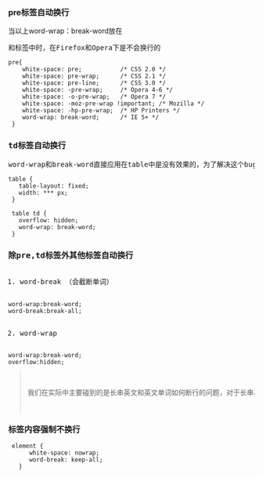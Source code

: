 


### pre标签自动换行
当以上word-wrap：break-word放在<pre>和<table>标签中时，在Firefox和Opera下是不会换行的

```
pre{
    white-space: pre;           /* CSS 2.0 */
    white-space: pre-wrap;      /* CSS 2.1 */
    white-space: pre-line;      /* CSS 3.0 */
    white-space: -pre-wrap;     /* Opera 4-6 */
    white-space: -o-pre-wrap;   /* Opera 7 */
    white-space: -moz-pre-wrap !important; /* Mozilla */
    white-space: -hp-pre-wrap;  /* HP Printers */
    word-wrap: break-word;      /* IE 5+ */
 }
```
### td标签自动换行
word-wrap和break-word直接应用在table中是没有效果的，为了解决这个bug,只能在table中加上下面的属性

```
table {
   table-layout: fixed;
   width: *** px;
 }
      
 table td {
   overflow: hidden;
   word-wrap: break-word;
 }
```
### 除pre,td标签外其他标签自动换行

1. word-break  （会截断单词）

```
word-wrap:break-word;
word-break:break-all;
```

2. word-wrap

```
word-wrap:break-word;
overflow:hidden;

```
> 我们在实际中主要碰到的是长串英文和英文单词如何断行的问题，对于长串英文，是个恶意的东西，我们没有必要去理会他，但对于长串的英文单词，我认为不能在单词的某个部位断开，换句话说最好是行内换行而不应该是词内换行，这样一来最好的方式是方案二

### 标签内容强制不换行

```
 element {
      white-space: nowrap;
      word-break: keep-all;
   }
```